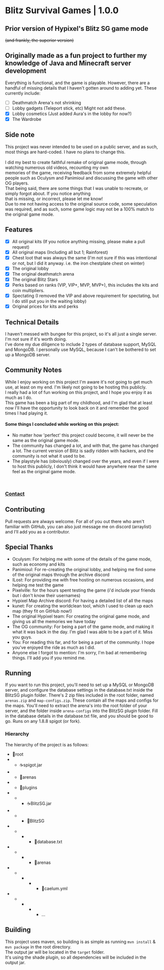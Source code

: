 # Blitz Survival Games | 1.0.0

## Prior version of Hypixel's Blitz SG game mode

~~(and frankly, the superior version)~~

## Originally made as a fun project to further my knowledge of Java and Minecraft server development

Everything is functional, and the game is playable. However, there are a handful of missing details that I haven't
gotten around to adding yet.
These currently include:

- [ ] Deathmatch Arena's not shrinking
- [ ] Lobby gadgets (Teleport stick, etc) Might not add these.
- [x] Lobby cosmetics (Just added Aura's in the lobby for now?)
- [x] The Wardrobe

## Side note

This project was never intended to be used on a public server, and as such, most things are hard-coded. I have no plans
to change this.
<br>
<br>I did my best to create faithful remake of original game mode, through watching numerous old videos, recounting my own
<br>memories of the game, receiving feedback from some extremely helpful people such as Oculysm and Panimioul and discussing the game with other OG players.
<br>That being said, there are some things that I was unable to recreate, or simply forgot about. If you notice anything
<br>that is missing, or incorrect, please let me know!
<br>Due to me not having access to the original source code, some speculation was required, and as such, some game logic may not be a 100% match to the original game mode.


## Features
- [x] All original kits (If you notice anything missing, please make a pull request)
- [x] All original maps (Including all but 1; Rainforest)
- [x] Chest loot that was always the same (I'm not sure if this was intentional or not, but I did it anyway. i.e. the iron chestplate chest on winter)
- [x] The original lobby
- [x] The original deathmatch arena
- [x] The original Blitz Stars
- [x] Perks based on ranks (VIP, VIP+, MVP, MVP+), this includes the kits and coin multipliers.
- [x] Spectating (I removed the VIP and above requirement for spectating, but I do still put you in the waiting lobby)
- [x] Original prices for kits and perks

## Technical Details
I haven't messed with bungee for this project, so it's all just a single server. I'm not sure if it's worth doing.
<br>I've done my due diligence to include 2 types of database support, MySQL and MongoDB. I personally use MySQL, because I can't be bothered to set up a MongoDB server.


## Community Notes
While I enjoy working on this project I'm aware it's not going to get much use, at least on my end. I'm likely not going to be hosting this publicly.
<br>
I really had a lot of fun working on this project, and I hope you enjoy it as much as I do.
<br>
This game has been a big part of my childhood, and I'm glad that at least now I'll have the opportunity to look back on it and remember the good times I had playing it.
<br>
#### Some things I concluded while working on this project:
- No matter how 'perfect' this project could become, it will never be the same as the original game mode.
- The community has changed a lot, and with that, the game has changed a lot. The current version of Blitz is sadly ridden with hackers, and the community is not what it used to be.
- The playstyle has (obviously) changed over the years, and even if I were to host this publicly, I don't think it would have anywhere near the same feel as the original game mode.
<br>

### [Contact](https://github.com/HardstylesDev)

## Contributing
Pull requests are always welcome. For all of you out there who aren't familiar with GitHub, you can also just message me on discord (arraylist) and I'll add you as a contributor.

## Special Thanks
- Oculysm: For helping me with some of the details of the game mode, such as economy and kits
- Panimioul: For re-creating the original lobby, and helping me find some of the original maps through the archive discord
- ILost: For providing me with free hosting on numerous occasions, and helping me test the game
- Pixelville: for the hours spent testing the game (i'd include your friends but i don't know their usernames)
- Hypixel Map Archive discord: For having a detailed list of all the maps
- kunet: For creating the worldclean tool, which I used to clean up each map (they fit on GitHub now!)
- The original Hypixel team: For creating the original game mode, and giving us all the memories we have today
- The OG community: For being a part of the game mode, and making it what it was back in the day. I'm glad I was able to be a part of it. Miss you guys.
- You: For reading this far, and for being a part of the community. I hope you've enjoyed the ride as much as I did.
- Anyone else I forgot to mention: I'm sorry, I'm bad at remembering things. I'll add you if you remind me.

## Running
If you want to run this project, you'll need to set up a MySQL or MongoDB server, and configure the database settings in the database.txt inside the BlitzSG plugin folder.
There's 2 zip files included in the root folder, named `arenas.zip` and `map-configs.zip`. These contain all the maps and configs for the maps. You'll need to extract the arena's into the root folder of your server, and the folder inside `arena-configs` into the BlitzSG plugin folder.
Fill in the database details in the database.txt file, and you should be good to go. Runs on any 1.8.8 spigot (or fork).

### Hierarchy
The hierarchy of the project is as follows:
- 📁root
- - ☕spigot.jar
- - 📁arenas
- - 📁plugins
- - - ☕BlitzSG.jar
- - - 📁BlitzSG
- - - - 📄database.txt
- - - - 📁arenas
- - - - - 📄caelum.yml
- - - - - ...


## Building
This project uses maven, so building is as simple as running `mvn install` & `mvn package` in the root directory.
<br>
The output jar will be located in the `target` folder.
<br>
It's using the shade plugin, so all dependencies will be included in the output jar.
